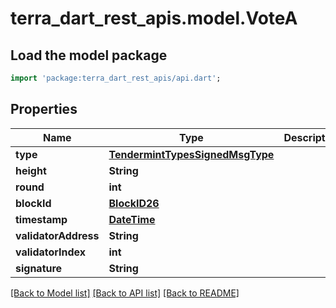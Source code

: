 # terra_dart_rest_apis.model.VoteA

## Load the model package
```dart
import 'package:terra_dart_rest_apis/api.dart';
```

## Properties
Name | Type | Description | Notes
------------ | ------------- | ------------- | -------------
**type** | [**TendermintTypesSignedMsgType**](TendermintTypesSignedMsgType.md) |  | [optional] 
**height** | **String** |  | [optional] 
**round** | **int** |  | [optional] 
**blockId** | [**BlockID26**](BlockID26.md) |  | [optional] 
**timestamp** | [**DateTime**](DateTime.md) |  | [optional] 
**validatorAddress** | **String** |  | [optional] 
**validatorIndex** | **int** |  | [optional] 
**signature** | **String** |  | [optional] 

[[Back to Model list]](../README.md#documentation-for-models) [[Back to API list]](../README.md#documentation-for-api-endpoints) [[Back to README]](../README.md)


